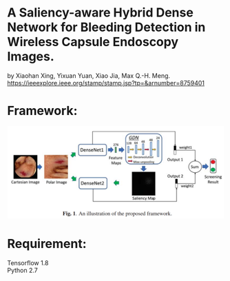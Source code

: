 # A Saliency-aware Hybrid Dense Network for Bleeding Detection in Wireless Capsule Endoscopy Images.
by Xiaohan Xing, Yixuan Yuan, Xiao Jia, Max Q.-H. Meng.
https://ieeexplore.ieee.org/stamp/stamp.jsp?tp=&arnumber=8759401

# Framework:
![image](https://github.com/hathawayxxh/ISBI-2019/blob/master/overview.png)


# Requirement:
Tensorflow 1.8  
Python 2.7
